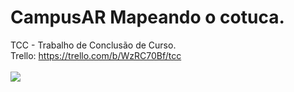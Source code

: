 # CampusAR Mapeando o cotuca.
TCC - Trabalho de Conclusão de Curso.<br>
Trello: https://trello.com/b/WzRC70Bf/tcc<br><br>
![]([https://img.freepik.com/vetores-premium/predio-da-escola-de-pixel-art-de-8-bits_317396-1736.jpg?w=360](https://img.freepik.com/vetores-premium/predio-da-escola-de-pixel-art-de-8-bits_317396-1736.jpg))
